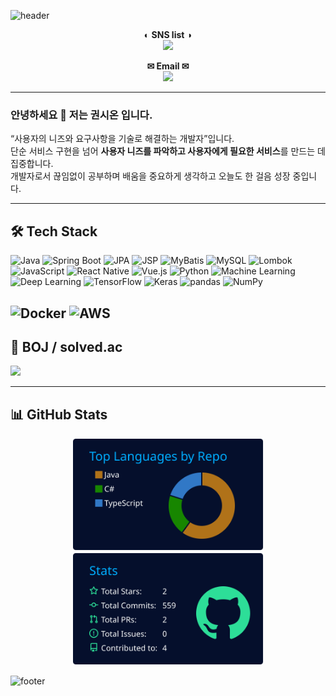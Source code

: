 <!-- 헤더 배너 -->
![header](https://capsule-render.vercel.app/api?type=waving&color=0:8E9EAB,100:EEF2F3&height=180&section=header&text=Welcome%20to%20Zion%20Kwon%20GitHub&fontSize=36&fontAlign=50&animation=fadeIn)

<p align="center">
  <b>◐ SNS list ◑</b><br/>
  <a href="https://github.com/ZionArizona">
    <img src="https://img.shields.io/badge/GitHub-181717?style=flat&logo=github&logoColor=white"/>
  </a>
</p>

<p align="center">
  <b>✉ Email ✉</b><br/>
  <a href="mailto:azzionkwon@gmail.com">
    <img src="https://img.shields.io/badge/Gmail-D14836?style=flat&logo=gmail&logoColor=white"/>
  </a>
</p>

---

### 안녕하세요 👋  저는 <b>권시온</b> 입니다.
“사용자의 니즈와 요구사항을 기술로 해결하는 개발자”입니다.  
단순 서비스 구현을 넘어 <b>사용자 니즈를 파악하고 사용자에게 필요한 서비스</b>를 만드는 데 집중합니다.  
개발자로서 끊임없이 공부하며 배움을 중요하게 생각하고 오늘도 한 걸음 성장 중입니다.

---

## 🛠 Tech Stack
![Java](https://img.shields.io/badge/Java-007396?style=flat&logo=openjdk&logoColor=white)
![Spring Boot](https://img.shields.io/badge/Spring%20Boot-6DB33F?style=flat&logo=springboot&logoColor=white)
![JPA](https://img.shields.io/badge/JPA-007396?style=flat&logo=java&logoColor=white)
![JSP](https://img.shields.io/badge/JSP-007396?style=flat&logo=java&logoColor=white)
![MyBatis](https://img.shields.io/badge/MyBatis-000000?style=flat)
![MySQL](https://img.shields.io/badge/MySQL-4479A1?style=flat&logo=mysql&logoColor=white)
![Lombok](https://img.shields.io/badge/Lombok-BC4B51?style=flat)
![JavaScript](https://img.shields.io/badge/JavaScript-F7DF1E?style=flat&logo=javascript&logoColor=black)
![React Native](https://img.shields.io/badge/React%20Native-61DAFB?style=flat&logo=react&logoColor=black)
![Vue.js](https://img.shields.io/badge/Vue.js-4FC08D?style=flat&logo=vue.js&logoColor=white)
![Python](https://img.shields.io/badge/Python-3776AB?style=flat&logo=python&logoColor=white)
![Machine Learning](https://img.shields.io/badge/Machine%20Learning-102230?style=flat)
![Deep Learning](https://img.shields.io/badge/Deep%20Learning-FF6F00?style=flat)
![TensorFlow](https://img.shields.io/badge/TensorFlow-FF6F00?style=flat&logo=tensorflow&logoColor=white)
![Keras](https://img.shields.io/badge/Keras-D00000?style=flat&logo=keras&logoColor=white)
![pandas](https://img.shields.io/badge/pandas-150458?style=flat&logo=pandas&logoColor=white)
![NumPy](https://img.shields.io/badge/NumPy-013243?style=flat&logo=numpy&logoColor=white)

![Docker](https://img.shields.io/badge/Docker-2496ED?style=flat&logo=docker&logoColor=white)
![AWS](https://img.shields.io/badge/AWS-232F3E?style=flat&logo=amazon-aws&logoColor=white)
---

## 🏅 BOJ / solved.ac
<a href="https://solved.ac/profile/kwonzion">
  <img src="https://mazassumnida.wtf/api/generate_badge?boj=kwonzion"/>
</a>

---

## 📊 GitHub Stats
<p align="center">
  <!-- Most Used Languages -->
  <img src="./profile-summary-card-output/algolia/1-repos-per-language.svg" height="180" />
  <!-- GitHub Stats (점수/PR/이슈 등) -->
  <img src="./profile-summary-card-output/algolia/3-stats.svg" height="180" />
</p>


![footer](https://capsule-render.vercel.app/api?type=waving&color=0:EEF2F3,100:8E9EAB&height=120&section=footer)
